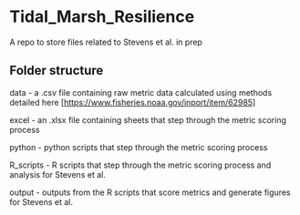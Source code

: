 # Tidal_Marsh_Resilience
A repo to store files related to Stevens et al. in prep

## Folder structure
data - a .csv file containing raw metric data calculated using methods detailed here [https://www.fisheries.noaa.gov/inport/item/62985]

excel - an .xlsx file containing sheets that step through the metric scoring process

python - python scripts that step through the metric scoring process 

R_scripts - R scripts that step through the metric scoring process and analysis for Stevens et al. 

output - outputs from the R scripts that score metrics and generate figures for Stevens et al. 


